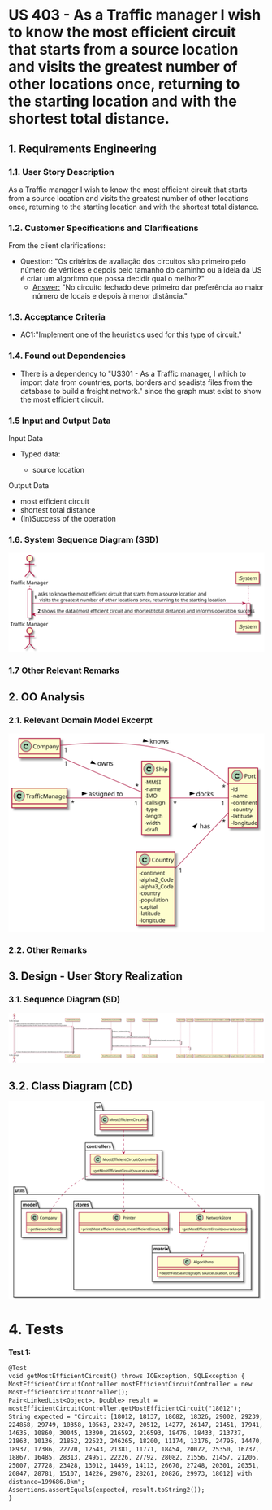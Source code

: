 # US 403 - As a Traffic manager I wish to know the most efficient circuit that starts from a source location and visits the greatest number of other locations once, returning to the starting location and with the shortest total distance.

## 1. Requirements Engineering

### 1.1. User Story Description

As a Traffic manager I wish to know the most efficient circuit that starts from a source location and visits the greatest number of other locations once, returning to the starting location and with the shortest total distance.

### 1.2. Customer Specifications and Clarifications


From the client clarifications:

* Question: "Os critérios de avaliação dos circuitos são primeiro pelo número de vértices e depois pelo tamanho do caminho ou a ideia da US é criar um algoritmo que possa decidir qual o melhor?"
	* [Answer:](https://moodle.isep.ipp.pt/mod/forum/discuss.php?d=13738) "No circuito fechado deve primeiro dar preferência ao maior número de locais e depois à menor distância."

### 1.3. Acceptance Criteria


* AC1:"Implement one of the heuristics used for this type of circuit."


### 1.4. Found out Dependencies


* There is a dependency to "US301 - As a Traffic manager, I which to import data from countries, ports, borders and seadists files from the database to build a freight network." since the graph must exist to show the most efficient circuit.

### 1.5 Input and Output Data


Input Data

* Typed data:
  	
	* source location

Output Data

* most efficient circuit
* shortest total distance
* (In)Success of the operation


### 1.6. System Sequence Diagram (SSD)


![US403-SSD](US403_SSD.svg)


### 1.7 Other Relevant Remarks




## 2. OO Analysis

### 2.1. Relevant Domain Model Excerpt

![US403-MD](US403_DM.svg)

### 2.2. Other Remarks




## 3. Design - User Story Realization

### 3.1. Sequence Diagram (SD)


![US403-SD](US403_SD.svg)

## 3.2. Class Diagram (CD)


![US403-CD](US403_CD.svg)

# 4. Tests


**Test 1:** 

	@Test
	void getMostEfficientCircuit() throws IOException, SQLException {
	MostEfficientCircuitController mostEfficientCircuitController = new MostEfficientCircuitController();
	Pair<LinkedList<Object>, Double> result = mostEfficientCircuitController.getMostEfficientCircuit("18012");
	String expected = "Circuit: [18012, 18137, 18682, 18326, 29002, 29239, 224858, 29749, 10358, 10563, 23247, 20512, 14277, 26147, 21451, 17941, 14635, 10860, 30045, 13390, 216592, 216593, 18476, 18433, 213737, 21863, 10136, 21852, 22522, 246265, 18200, 11174, 13176, 24795, 14470, 18937, 17386, 22770, 12543, 21381, 11771, 18454, 20072, 25350, 16737, 18867, 16485, 28313, 24951, 22226, 27792, 28082, 21556, 21457, 21206, 25007, 27728, 23428, 13012, 14459, 14113, 26670, 27248, 20301, 20351, 20847, 28781, 15107, 14226, 29876, 28261, 20826, 29973, 18012] with distance=199686.0km";
	Assertions.assertEquals(expected, result.toString2());
	}


